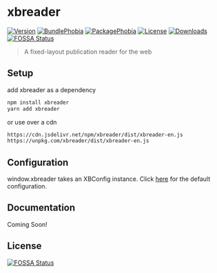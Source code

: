 # xbreader

[![Version](https://badgen.net/npm/v/xbreader)](https://www.npmjs.com/package/xbreader)
[![BundlePhobia](https://badgen.net/bundlephobia/minzip/xbreader)](https://bundlephobia.com/result?p=xbreader)
[![PackagePhobia](https://badgen.net/packagephobia/install/xbreader)](https://packagephobia.now.sh/result?p=xbreader)
[![License](https://badgen.net/npm/license/xbreader)](https://www.npmjs.com/package/xbreader)
[![Downloads](https://badgen.net/npm/dt/xbreader)](https://www.npmjs.com/package/xbreader)
[![FOSSA Status](https://app.fossa.io/api/projects/git%2Bgithub.com%2Fchocolatkey%2Fxbreader.svg?type=shield)](https://app.fossa.io/projects/git%2Bgithub.com%2Fchocolatkey%2Fxbreader?ref=badge_shield)

> A fixed-layout publication reader for the web

## Setup

add xbreader as a dependency

```bash
npm install xbreader
yarn add xbreader
```

or use over a cdn

```bash
https://cdn.jsdelivr.net/npm/xbreader/dist/xbreader-en.js
https://unpkg.com/xbreader/dist/xbreader-en.js
```

## Configuration

window.xbreader takes an XBConfig instance. Click [here](https://github.com/chocolatkey/xbreader/blob/master/src/app/components/Reader.ts#L78) for the default configuration.

## Documentation

Coming Soon!


## License
[![FOSSA Status](https://app.fossa.io/api/projects/git%2Bgithub.com%2Fchocolatkey%2Fxbreader.svg?type=large)](https://app.fossa.io/projects/git%2Bgithub.com%2Fchocolatkey%2Fxbreader?ref=badge_large)